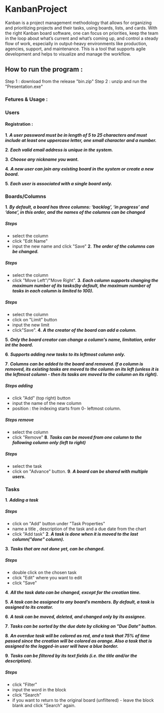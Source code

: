 # KanbanProject
Kanban is a project management methodology that allows for organizing and
prioritizing projects and their tasks, using boards, lists, and cards. With the right
Kanban board software, one can focus on priorities, keep the team in the loop about
what’s current and what’s coming up, and control a steady flow of work, especially in
output-heavy environments like production, agencies, support, and maintenance.
This is a tool that supports agile development and helps to visualize and manage the
workflow.



## How to run the program :
Step 1 : download from the release "bin.zip"
Step 2 : unzip and run the "Presentation.exe"

### Fetures & Usage :
### Users
#### Registration :
**1**. ***A user password must be in length of 5 to 25 characters and must include at
least one uppercase letter, one small character and a number.***

**2**. ***Each valid email address is unique in the system.***

**3**. ***Choose any nickname you want.***

**4**. ***A new user can join any existing board in the system or create a new board.***

**5**. ***Each user is associated with a single board only.***



### Boards/Columns
**1**. ***By default, a board has three columns: ‘backlog’, ‘in progress’ and ‘done’, in
this order, and the names of the columns can be changed***
##### Steps
- select the column
- click "Edit Name"
- input the new name and click "Save"
**2**. ***The order of the columns can be changed.***
##### Steps
- select the column
- click "Move Left"/"Move Right".
**3**. ***Each column supports changing the maximum number of its tasks(by default, the maximum number of tasks in each column is limited to 100).***
##### Steps 
- select the column
- click on "Limit" button
- input the new limit
- click"Save".
**4**. ***A the creator of the board can add a column.***

**5**. ***Only the board creator can change a column's name, limitation, order int the board.***

**6**. ***Supports adding new tasks to its leftmost column only.***

**7**. ***Columns can be added to the board and removed. If a column is removed, its existing tasks are moved to the column on its
left (unless it is the leftmost column - then its tasks are moved to the column on its right).***

##### Steps adding
- click "Add" (top right) button
- input the name of the new column
- position : the indexing starts from 0- leftmost column.
##### Steps remove
- select the column
- click "Remove"
**8**. ***Tasks can be moved from one column to the following column only (left to right)***
##### Steps
- select the task
- click on "Advance" button.
**9**. ***A board can be shared with multiple users.***

### Tasks
**1**. ***Adding a task***
##### Steps
- click on "Add" button under "Task Properties"
- name a title , description of the task and a due date from the chart
- click "Add task"
**2**. ***A task is done when it is moved to the last column("done" column).***

**3**. ***Tasks that are not done yet, can be changed.***
##### Steps
- double click on the chosen task
- click "Edit" where you want to edit
- click "Save"

**4**. ***All the task data can be changed, except for the creation time.***

**5**. ***A task can be assigned to any board’s members. By default, a task is assigned to its creator.***

**6**. ***A task can be moved, deleted, and changed only by its **assignee**.***

**7**. ***Tasks can be sorted by the due date by clicking on "Due Date" button.***

**8**. ***An overdue task will be colored as red, and a task that 75% of time passed since the creation will be colored as orange. Also a task that is assigned to the logged-in user will have a blue border.***

**9**. ***Tasks can be filtered by its text fields (i.e. the title and/or the description).***
##### Steps
- click "Filter"
- input the word in the block
- click "Search"
- if you want to return to the original board (unfiltered) - leave the block blank and click "Search" again.

